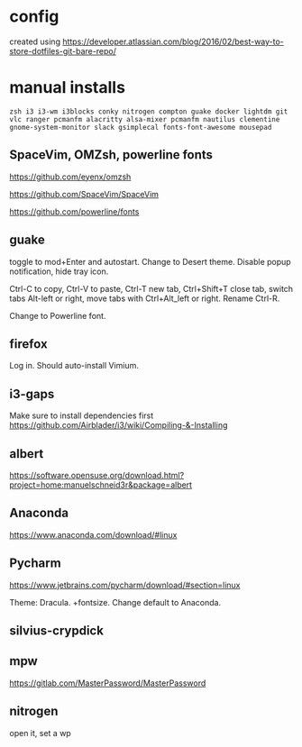 # config

created using https://developer.atlassian.com/blog/2016/02/best-way-to-store-dotfiles-git-bare-repo/

# manual installs

`zsh i3 i3-wm i3blocks conky nitrogen compton guake docker lightdm git vlc ranger pcmanfm alacritty alsa-mixer pcmanfm nautilus clementine gnome-system-monitor slack gsimplecal fonts-font-awesome mousepad`

## SpaceVim, OMZsh, powerline fonts

https://github.com/eyenx/omzsh

https://github.com/SpaceVim/SpaceVim

https://github.com/powerline/fonts


## guake

toggle to mod+Enter and autostart. Change to Desert theme. Disable popup notification, hide tray icon.

Ctrl-C to copy, Ctrl-V to paste, Ctrl-T new tab, Ctrl+Shift+T close tab, switch tabs Alt-left or right, move tabs with Ctrl+Alt_left or right. Rename Ctrl-R.

Change to Powerline font.

## firefox

Log in. Should auto-install Vimium.

## i3-gaps

Make sure to install dependencies first
https://github.com/Airblader/i3/wiki/Compiling-&-Installing

## albert

https://software.opensuse.org/download.html?project=home:manuelschneid3r&package=albert

## Anaconda

https://www.anaconda.com/download/#linux

## Pycharm

https://www.jetbrains.com/pycharm/download/#section=linux


Theme: Dracula. +fontsize. Change default to Anaconda.

## silvius-crypdick

## mpw

https://gitlab.com/MasterPassword/MasterPassword

## nitrogen

open it, set a wp


